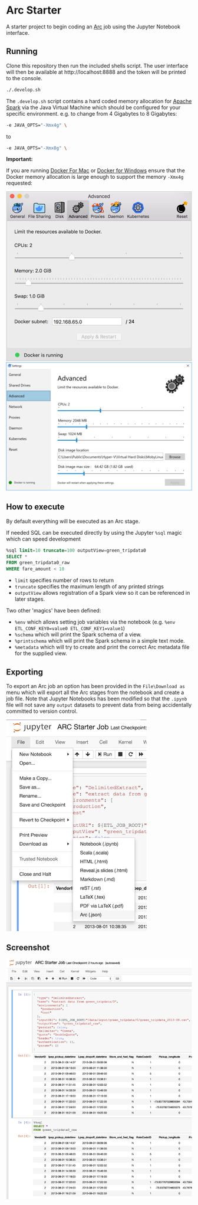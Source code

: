 # Arc Starter

A starter project to begin coding an [Arc](https://github.com/aglenergy/arc) job using the Jupyter Notebook interface.

## Running

Clone this repository then run the included shells script. The user interface will then be available at http://localhost:8888 and the token will be printed to the console.

```bash
./.develop.sh
```

The `.develop.sh` script contains a hard coded memory allocation for [Apache Spark](https://spark.apache.org/) via the Java Virtual Machine which should be configured for your specific environment. e.g. to change from 4 Gigabytes to 8 Gigabytes:

```bash
-e JAVA_OPTS="-Xmx4g" \
```

to 

```bash
-e JAVA_OPTS="-Xmx8g" \
```

**Important:**

If you are running [Docker For Mac](https://docs.docker.com/docker-for-mac/) or [Docker for Windows](https://docs.docker.com/docker-for-windows/) ensure that the Docker memory allocation is large enough to support the memory `-Xmx4g` requested:

![Docker For Mac Memory](./.img/prefs-advanced.png)
![Docker For Windows Memory](./.img/settings-advanced.png)

## How to execute

By default everything will be executed as an Arc stage.

If needed SQL can be executed directly by using the Jupyter `%sql` magic which can speed development 

```sql
%sql limit=10 truncate=100 outputView=green_tripdata0
SELECT * 
FROM green_tripdata0_raw
WHERE fare_amount < 10
```

- `limit` specifies number of rows to return
- `truncate` specifies the maximum length of any printed strings
- `outputView` allows registration of a Spark view so it can be referenced in later stages.

Two other 'magics' have been defined:

- `%env` which allows setting job variables via the notebook (e.g. `%env ETL_CONF_KEY0=value0 ETL_CONF_KEY1=value1`)
- `%schema` which will print the Spark schema of a view.
- `%printschema` which will print the Spark schema in a simple text mode.
- `%metadata` which will try to create and print the correct Arc metadata file for the supplied view.

## Exporting

To export an Arc job an option has been provided in the `File\Download as` menu which will export all the Arc stages from the notebook and create a job file. Note that Jupyter Notebooks has been modified so that the `.ipynb` file will not save any `output` datasets to prevent data from being accidentally committed to version control.

![Download as](./.img/download_as.png)

## Screenshot

![ARC in Jupyter Notebooks](./.img/screenshot.png)
